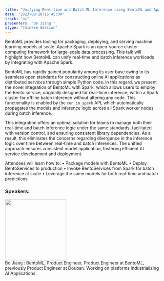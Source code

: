 ```yaml
---
title: "Unifying Real-time and Batch ML Inference using BentoML and Apache Spark"
date: "2023-08-18T16:45:00" 
track: "ai"
presenters: "Bo Jiang "
stype: "Chinese Session"
---
```

BentoML provides tooling for packaging, deploying, and serving machine learning models at scale. Apache Spark is an open-source cluster computing framework for large-scale data processing. This talk will highlight how BentoML can unify real-time and batch inference workloads by integrating with Apache Spark. 

BentoML has rapidly gained popularity among its user base owing to its seamless open standards for constructing online AI applications as distributed services through simple Python code. In this regard, we present the novel integration of BentoML with Spark, which allows users to employ the Bento service, originally designed for real-time inference, within a Spark cluster for offline batch inference without altering any code. This functionality is enabled by the `run_in_spark` API, which automatically propagates the models and inference logic across all Spark worker nodes during batch inference.

This integration offers an optimal solution for teams to manage both their real-time and batch inference logic under the same standards, facilitated with version control, and ensuring consistent library dependencies. As a result, this eliminates the concerns regarding divergence in the inference logic over time between real-time and batch inferences. The unified approach ensures consistent model application, fostering efficient AI service development and deployment.

Attendees will learn how to:
• Package models with BentoML
• Deploy BentoServices to production
• Invoke BentoServices from Spark for batch inference at scale
• Leverage the same models for both real-time and batch predictions
 ### Speakers: 
 <img src="https://img.bagevent.com/resource/20230605/2140260520.jpg" width="200" /><br>Bo Jiang : BentoML, Product Engineer, Product Engineer at BentoML, previously Product Engineer at Douban. Working on platforms industrializing AI Applications.

 <br><br>